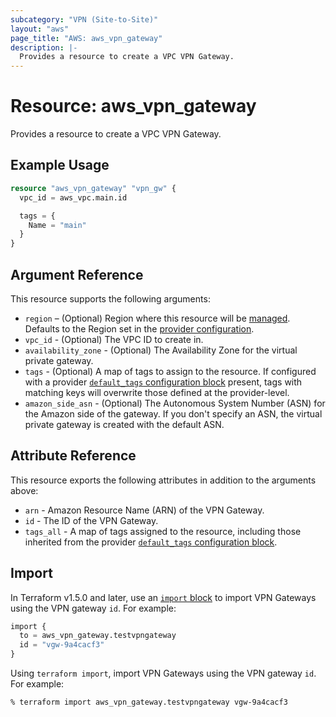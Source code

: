 ```yaml
---
subcategory: "VPN (Site-to-Site)"
layout: "aws"
page_title: "AWS: aws_vpn_gateway"
description: |-
  Provides a resource to create a VPC VPN Gateway.
---
```


# Resource: aws_vpn_gateway

Provides a resource to create a VPC VPN Gateway.

## Example Usage

```terraform
resource "aws_vpn_gateway" "vpn_gw" {
  vpc_id = aws_vpc.main.id

  tags = {
    Name = "main"
  }
}
```

## Argument Reference

This resource supports the following arguments:

* `region` – (Optional) Region where this resource will be [managed](https://docs.aws.amazon.com/general/latest/gr/rande.html#regional-endpoints). Defaults to the Region set in the [provider configuration](https://registry.terraform.io/providers/hashicorp/aws/latest/docs#aws-configuration-reference).
* `vpc_id` - (Optional) The VPC ID to create in.
* `availability_zone` - (Optional) The Availability Zone for the virtual private gateway.
* `tags` - (Optional) A map of tags to assign to the resource. If configured with a provider [`default_tags` configuration block](https://registry.terraform.io/providers/hashicorp/aws/latest/docs#default_tags-configuration-block) present, tags with matching keys will overwrite those defined at the provider-level.
* `amazon_side_asn` - (Optional) The Autonomous System Number (ASN) for the Amazon side of the gateway. If you don't specify an ASN, the virtual private gateway is created with the default ASN.

## Attribute Reference

This resource exports the following attributes in addition to the arguments above:

* `arn` - Amazon Resource Name (ARN) of the VPN Gateway.
* `id` - The ID of the VPN Gateway.
* `tags_all` - A map of tags assigned to the resource, including those inherited from the provider [`default_tags` configuration block](https://registry.terraform.io/providers/hashicorp/aws/latest/docs#default_tags-configuration-block).

## Import

In Terraform v1.5.0 and later, use an [`import` block](https://developer.hashicorp.com/terraform/language/import) to import VPN Gateways using the VPN gateway `id`. For example:

```terraform
import {
  to = aws_vpn_gateway.testvpngateway
  id = "vgw-9a4cacf3"
}
```

Using `terraform import`, import VPN Gateways using the VPN gateway `id`. For example:

```console
% terraform import aws_vpn_gateway.testvpngateway vgw-9a4cacf3
```
